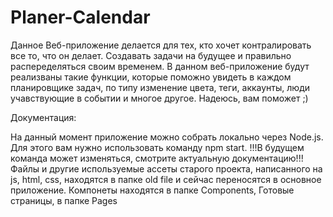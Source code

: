 # Planer-Calendar

Данное Веб-приложение делается для тех, кто хочет контралировать все то, что он делает. Создавать задачи на будущее и правильно распеределяться своим временем.
В данном веб-приложение будут реализваны такие функции, которые поможно увидеть в каждом планировщике задач, по типу изменение цвета, теги, аккаунты, люди учавствующие в событии и многое другое.
Надеюсь, вам поможет ;)

Документация: 

На данный момент приложение можно собрать локально через Node.js. Для этого вам нужно использовать команду npm start. !!!В будущем команда может изменяться, смотрите актуальную документацию!!!
Файлы и другие используемые ассеты старого проекта, написанного на js, html, css, находятся в папке old file и сейчас переносятся в основное приложение.
Компонеты находятся в папке Components, Готовые страницы, в папке Pages
